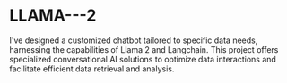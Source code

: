 # LLAMA---2
I've designed a customized chatbot tailored to specific data needs, harnessing the capabilities of Llama 2 and Langchain. This project offers specialized conversational AI solutions to optimize data interactions and facilitate efficient data retrieval and analysis.
